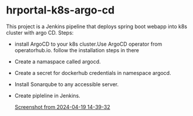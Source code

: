 # hrportal-k8s-argo-cd
This project is a Jenkins pipeline that deploys spring boot webapp into k8s cluster with argo CD. 
Steps: 
- install ArgoCD to your k8s cluster.Use ArgoCD operator from operatorhub.io. follow the installation steps in there
- Create a namaspace called argocd.
- Create a secret for dockerhub credentials in namespace argocd.
- Install Sonarqube to any accessible server. 
- Create pipleline in Jenkins.

  [Screenshot from 2024-04-19 14-39-32](https://github.com/xsantq/hrportal-k8s-argo-cd/assets/37873784/99fb71ab-9f3a-4928-b8f6-e9567d49af64)


